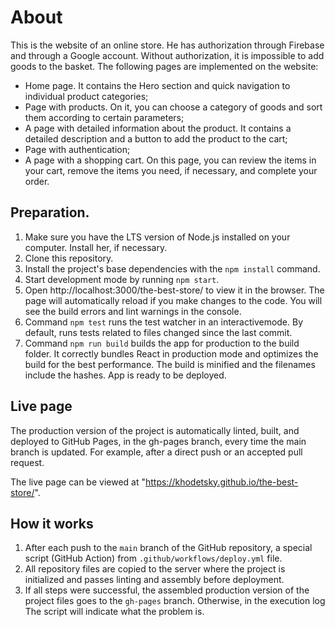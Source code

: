 # About

This is the website of an online store. He has authorization through Firebase and through a Google account. Without authorization, it is impossible to add goods to the basket.
The following pages are implemented on the website:
- Home page. It contains the Hero section and quick navigation to individual product categories;
- Page with products. On it, you can choose a category of goods and sort them according to certain parameters;
- A page with detailed information about the product. It contains a detailed description and a button to add the product to the cart;
- Page with authentication;
- A page with a shopping cart. On this page, you can review the items in your cart, remove the items you need, if necessary, and complete your order.

## Preparation.

1. Make sure you have the LTS version of Node.js installed on your computer.
   Install her, if necessary.
2. Clone this repository.
3. Install the project's base dependencies with the `npm install` command.
4. Start development mode by running `npm start`.
5. Open http://localhost:3000/the-best-store/ to view it in the browser.
   The page will automatically reload if you make changes to the code. You will
   see the build errors and lint warnings in the console.
6. Command `npm test` runs the test watcher in an interactivemode. By default,
   runs tests related to files changed since the last commit.
7. Command `npm run build` builds the app for production to the build folder. It
   correctly bundles React in production mode and optimizes the build for the
   best performance. The build is minified and the filenames include the hashes.
   App is ready to be deployed.

## Live page

The production version of the project is automatically linted, built, and
deployed to GitHub Pages, in the gh-pages branch, every time the main branch is
updated. For example, after a direct push or an accepted pull request.

The live page can be viewed at
"https://khodetsky.github.io/the-best-store/".

## How it works

1. After each push to the `main` branch of the GitHub repository, a special
   script (GitHub Action) from `.github/workflows/deploy.yml` file.
2. All repository files are copied to the server where the project is
   initialized and passes linting and assembly before deployment.
3. If all steps were successful, the assembled production version of the project
   files goes to the `gh-pages` branch. Otherwise, in the execution log The
   script will indicate what the problem is.
